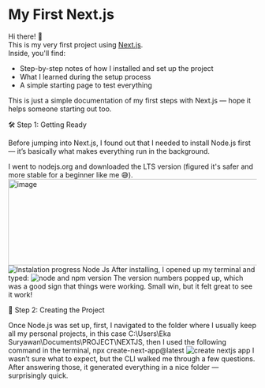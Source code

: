 # My First Next.js

Hi there! 👋  
This is my very first project using [Next.js](https://nextjs.org/).  
Inside, you'll find:

- Step-by-step notes of how I installed and set up the project
- What I learned during the setup process
- A simple starting page to test everything

This is just a simple documentation of my first steps with Next.js — hope it helps someone starting out too.
<br />

🛠️ Step 1: Getting Ready

Before jumping into Next.js, I found out that I needed to install Node.js first — it’s basically what makes everything run in the background.

I went to nodejs.org and downloaded the LTS version (figured it's safer and more stable for a beginner like me 😅).
<img width="947" height="175" alt="image" src="https://github.com/user-attachments/assets/4270ce83-5774-4e0a-9f7d-8dc1a548d762" />
![Instalation progress Node Js](https://github.com/user-attachments/assets/ea0793e6-b7ab-42c8-81c8-a33dce5f8483)
After installing, I opened up my terminal and typed:
![node and npm version](https://github.com/user-attachments/assets/4de86950-c010-4d95-88af-faa675f4496c)
The version numbers popped up, which was a good sign that things were working. Small win, but it felt great to see it work!
<br />

🚧 Step 2: Creating the Project

Once Node.js was set up, first, I navigated to the folder where I usually keep all my personal projects, in this case C:\Users\Eka Suryawan\Documents\PROJECT\NEXTJS, then I used the following command in the terminal, npx create-next-app@latest
![create nextjs app](https://github.com/user-attachments/assets/2cfe1b69-d9a5-4a02-9816-736945578ce4)
I wasn’t sure what to expect, but the CLI walked me through a few questions. After answering those, it generated everything in a nice folder — surprisingly quick.
